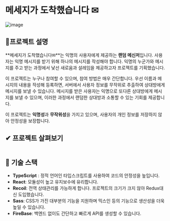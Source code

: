 # 메세지가 도착했습니다 ✉
![image](https://user-images.githubusercontent.com/56298540/230632302-d7833ce6-66de-4032-9bee-3487d860322b.png)

## 🚩프로젝트 설명
**메세지가 도착했습니다✉**는 익명의 사용자에게 제공하는 **랜덤 메신저**입니다. 사용자는 익명 메시지를 받기 위해 하나의 메시지를 작성해야 합니다. 익명의 누군가와 메시지를 주고 받는 과정에서 낯선 새로움과 설레임을 제공하고자 프로젝트를 기획했습니다.

이 프로젝트는 누구나 참여할 수 있으며, 참여 방법은 매우 간단합니다. 우선 이름과 메시지의 내용을 작성해 등록하면, 서버에서 사용자 정보를 무작위로 추출하여 상대방에게 메시지를 보낼 수 있습니다. 메시지를 받은 사용자는 익명으로 또다른 상대방에게 메시지를 보낼 수 있으며, 이러한 과정에서 랜덤한 상대방과 소통할 수 있는 기회를 제공합니다.

이 프로젝트는 **익명성**과 **무작위성**을 가지고 있으며, 사용자의 개인 정보를 저장하지 않아 안정성을 보장합니다.

## ✔ 프로젝트 살펴보기

```

```

## 🔨 기술 스택

- **TypeScript** : 정적 언어인 타입스크립트를 사용하여 코드의 안정성을 높입니다.
- **React**: 모듈성이 높고 유지보수에 유리합니다.
- **Recoil**: 전역 상태관리를 가능하게 합니다. 프로젝트의 크기가 크지 않아 Redux대신 도입했습니다.
- **Sass**:  CSS가 가진 대부분의 기능을 지원하며 믹스인 등의 기능으로 생산성을 더욱 높일 수 있습니다.
- **FireBase**: 백엔드 없이도 간단하고 빠르게 API를 생성할 수 있습니다.
